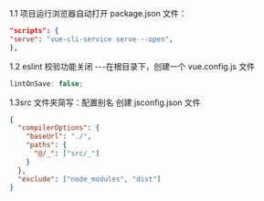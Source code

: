 1.1 项目运行浏览器自动打开
package.json 文件：

```json
"scripts": {
"serve": "vue-cli-service serve --open",
},
```

1.2 eslint 校验功能关闭
---在根目录下，创建一个 vue.config.js 文件

```js
lintOnSave: false;
```

1.3src 文件夹简写：配置别名
创建 jsconfig.json 文件

```json
{
  "compilerOptions": {
    "baseUrl": "./",
    "paths": {
      "@/_": ["src/_"]
    }
  },
  "exclude": ["node_modules", "dist"]
}
```
 